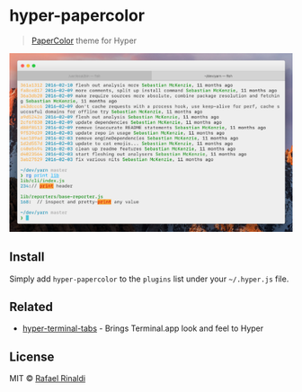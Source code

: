 # hyper-papercolor

> [PaperColor](https://github.com/NLKNguyen/papercolor-theme) theme for Hyper

<img width=1015 src=screenshot.jpg>

## Install

Simply add `hyper-papercolor` to the `plugins` list under your `~/.hyper.js` file.

## Related

* [hyper-terminal-tabs](https://github.com/rafaelrinaldi/hyper-terminal-tabs) - Brings Terminal.app look and feel to Hyper

## License

MIT © [Rafael Rinaldi](http://rinaldi.io)

